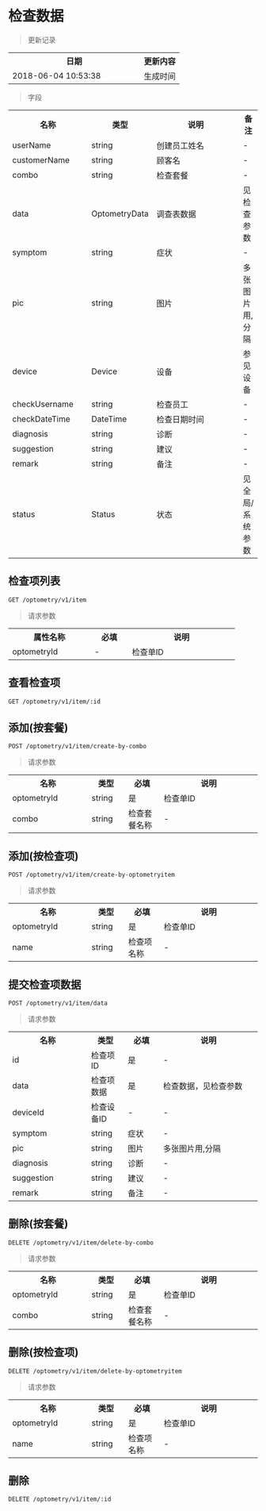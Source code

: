 # 检查数据

> 更新记录

<table>
    <tr>
        <th style="width:250px;">日期</th>
        <th>更新内容</th>
    </tr>
    <tr>
        <td>2018-06-04 10:53:38</td>
        <td>生成时间</td>
    </tr>
</table>

> 字段

<table>
    <tr>
        <th style="width:150px;">名称</th>
        <th style="width:60px;">类型</th>
        <th style="width:200px;">说明</th>
        <th>备注</th>
    </tr>
    <tr>
        <td>userName</td>
        <td>string</td>
        <td>创建员工姓名</td>
        <td>-</td>
    </tr>
    <tr>
        <td>customerName</td>
        <td>string</td>
        <td>顾客名</td>
        <td>-</td>
    </tr>
    <tr>
        <td>combo</td>
        <td>string</td>
        <td>检查套餐</td>
        <td>-</td>
    </tr>
    <tr>
        <td>data</td>
        <td>OptometryData</td>
        <td>调查表数据</td>
        <td>见检查参数</td>
    </tr>
    <tr>
        <td>symptom</td>
        <td>string</td>
        <td>症状</td>
        <td>-</td>
    </tr>
    <tr>
        <td>pic</td>
        <td>string</td>
        <td>图片</td>
        <td>多张图片用,分隔</td>
    </tr>
    <tr>
        <td>device</td>
        <td>Device</td>
        <td>设备</td>
        <td>参见设备</td>
    </tr>
    <tr>
        <td>checkUsername</td>
        <td>string</td>
        <td>检查员工</td>
        <td>-</td>
    </tr>
    <tr>
        <td>checkDateTime</td>
        <td>DateTime</td>
        <td>检查日期时间</td>
        <td>-</td>
    </tr>
    <tr>
        <td>diagnosis</td>
        <td>string</td>
        <td>诊断</td>
        <td>-</td>
    </tr>
    <tr>
        <td>suggestion</td>
        <td>string</td>
        <td>建议</td>
        <td>-</td>
    </tr>
    <tr>
        <td>remark</td>
        <td>string</td>
        <td>备注</td>
        <td>-</td>
    </tr>
    <tr>
        <td>status</td>
        <td>Status</td>
        <td>状态</td>
        <td>见全局/系统参数</td>
    </tr>
</table>

## 检查项列表

```
GET /optometry/v1/item
```
> 请求参数

<table>
    <tr>
        <th style="width:150px;">属性名称</th>
        <th style="width:60px;">必填</th>
        <th style="width:200px;">说明</th>
    </tr>
    <tr>
        <td>optometryId</td>
        <td>-</td>
        <td>检查单ID</td>
    </tr>
</table>

## 查看检查项

```
GET /optometry/v1/item/:id
```

## 添加(按套餐)

```
POST /optometry/v1/item/create-by-combo
```

>请求参数
<table>
    <tr>
        <th style="width:150px;">名称</th>
        <th style="width:60px;">类型</th>
        <th style="width:60px;">必填</th>
        <th style="width:200px;">说明</th>
    </tr>
    <tr>
        <td>optometryId</td>
        <td>string</td>
        <td>是</td>
        <td>检查单ID</td>
    </tr>
    <tr>
        <td>combo</td>
        <td>string</td>
        <td>检查套餐名称</td>
        <td>-</td>
    </tr>
</table>

## 添加(按检查项)

```
POST /optometry/v1/item/create-by-optometryitem
```

>请求参数
<table>
    <tr>
        <th style="width:150px;">名称</th>
        <th style="width:60px;">类型</th>
        <th style="width:60px;">必填</th>
        <th style="width:200px;">说明</th>
    </tr>
    <tr>
        <td>optometryId</td>
        <td>string</td>
        <td>是</td>
        <td>检查单ID</td>
    </tr>
    <tr>
        <td>name</td>
        <td>string</td>
        <td>检查项名称</td>
        <td>-</td>
    </tr>
</table>


## 提交检查项数据

```
POST /optometry/v1/item/data
```

>请求参数
<table>
    <tr>
        <th style="width:150px;">名称</th>
        <th style="width:60px;">类型</th>
        <th style="width:60px;">必填</th>
        <th style="width:200px;">说明</th>
    </tr>
    <tr>
        <td>id</td>
        <td>检查项ID</td>
        <td>是</td>
        <td>-</td>
    </tr>
    <tr>
        <td>data</td>
        <td>检查项数据</td>
        <td>是</td>
        <td>检查数据，见检查参数</td>
    </tr>
    <tr>
        <td>deviceId</td>
        <td>检查设备ID</td>
        <td>-</td>
        <td>-</td>
    </tr>
    <tr>
        <td>symptom</td>
        <td>string</td>
        <td>症状</td>
        <td>-</td>
    </tr>
    <tr>
        <td>pic</td>
        <td>string</td>
        <td>图片</td>
        <td>多张图片用,分隔</td>
    </tr>
    <tr>
        <td>diagnosis</td>
        <td>string</td>
        <td>诊断</td>
        <td>-</td>
    </tr>
    <tr>
        <td>suggestion</td>
        <td>string</td>
        <td>建议</td>
        <td>-</td>
    </tr>
    <tr>
        <td>remark</td>
        <td>string</td>
        <td>备注</td>
        <td>-</td>
    </tr>
</table>

## 删除(按套餐)

```
DELETE /optometry/v1/item/delete-by-combo
```

>请求参数
<table>
    <tr>
        <th style="width:150px;">名称</th>
        <th style="width:60px;">类型</th>
        <th style="width:60px;">必填</th>
        <th style="width:200px;">说明</th>
    </tr>
    <tr>
        <td>optometryId</td>
        <td>string</td>
        <td>是</td>
        <td>检查单ID</td>
    </tr>
    <tr>
        <td>combo</td>
        <td>string</td>
        <td>检查套餐名称</td>
        <td>-</td>
    </tr>
</table>

## 删除(按检查项)

```
DELETE /optometry/v1/item/delete-by-optometryitem
```

>请求参数
<table>
    <tr>
        <th style="width:150px;">名称</th>
        <th style="width:60px;">类型</th>
        <th style="width:60px;">必填</th>
        <th style="width:200px;">说明</th>
    </tr>
    <tr>
        <td>optometryId</td>
        <td>string</td>
        <td>是</td>
        <td>检查单ID</td>
    </tr>
    <tr>
        <td>name</td>
        <td>string</td>
        <td>检查项名称</td>
        <td>-</td>
    </tr>
</table>

## 删除

```
DELETE /optometry/v1/item/:id
```